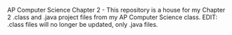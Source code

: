 AP Computer Science Chapter 2 - 
This repository is a house for my Chapter 2 .class and .java project files from my AP Computer Science class.
 EDIT: .class files will no longer be updated, only .java files.
